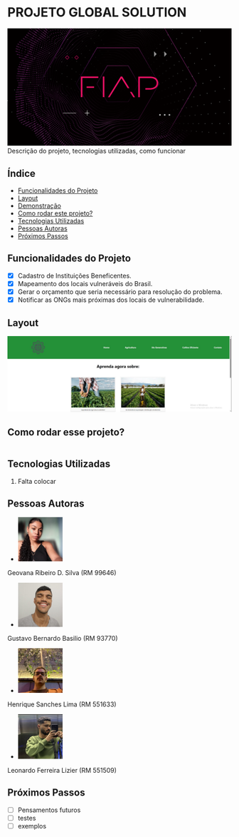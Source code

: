 # PROJETO GLOBAL SOLUTION
![FiapGS](./assets/fiap%20(1).png)
Descrição do projeto, tecnologias utilizadas, como funcionar

## Índice
- <a href="#funcionalidades">Funcionalidades do Projeto</a>
- <a href="#Layout">Layout</a>
- <a href="#demonstracao">Demonstração</a>
- <a href="#rodar">Como rodar este projeto?</a>
- <a href="#Tecnologias">Tecnologias Utilizadas</a>
- <a href="#autoras">Pessoas Autoras</a>
- <a href="passos">Próximos Passos</a>

## Funcionalidades do Projeto

 - [x] Cadastro de Instituições Beneficentes.
 - [x] Mapeamento dos locais vulneráveis do Brasil.
 - [x] Gerar o orçamento que seria necessário para resolução do problema.
 - [x] Notificar as ONGs mais próximas dos locais de vulnerabilidade.

 ## Layout
 ![exemplo_layout_do_site](./assets/Layout_1.jpg)

## Como rodar esse projeto?

```

```

## Tecnologias Utilizadas
1. Falta colocar

## Pessoas Autoras

 - <img style="width:100px" src="assets/Geovana.jpg" alt="Geovana">
 Geovana Ribeiro D. Silva (RM 99646) 
 - <img style="width:100px" src="assets/Gustavo.jpg" alt="Gustavo">
 Gustavo Bernardo Basilio (RM 93770)
 - <img style="width:100px" src="assets/Henrique.jpg" alt="Henrique">
 Henrique Sanches Lima (RM 551633)
 - <img style="width:100px" src="assets/Leonardo.jpg" alt="Leonardo">
 Leonardo Ferreira Lizier (RM 551509)

## Próximos Passos
 - [ ] Pensamentos futuros
 - [ ] testes
 - [ ] exemplos
